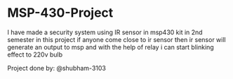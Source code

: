 # MSP-430-Project
I have made a security system using IR sensor in msp430 kit in 2nd semester
in this project if anyone come close to ir sensor then ir sensor will generate an output to msp and with the help of relay i can start blinking effect to 220v bulb

Project done by:
@shubham-3103

